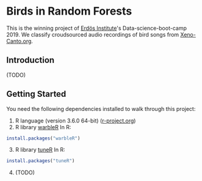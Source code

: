 # Birds in Random Forests
This is the winning project of [Erdös Institute](https://erdosinstitute.org)'s Data-science-boot-camp 2019. We classify croudsourced audio recordings of bird songs from [Xeno-Canto.org](https://www.xeno-canto.org).

## Introduction
(TODO)

## Getting Started
You need the following dependencies installed to walk through this project:
1. R language (version 3.6.0 64-bit) ([r-project.org](https://cran.r-project.org))
2. R library [warbleR](https://github.com/cran/warbleR)
In R:
```R
install.packages("warbleR")
```
3. R library [tuneR](https://github.com/cran/tuneR)
In R:
```R
install.packages("tuneR")
```
4. (TODO)
